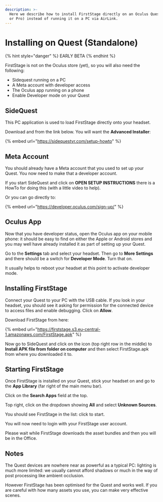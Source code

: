 ```yaml
---
description: >-
  Here we describe how to install FirstStage directly on an Oculus Quest (2, 3,
  or Pro) instead of running it on a PC via AirLink.
---
```


# Installing on Quest (Standalone)

{% hint style="danger" %}
EARLY BETA
{% endhint %}

FirstStage is not on the Oculus store (yet), so you will also need the following:

* Sidequest running on a PC
* A Meta account with developer access
* The Oculus app running on a phone
* Enable Developer mode on your Quest

## SideQuest

This PC application is used to load FirstStage directly onto your headset.

Download and from the link below. You will want the **Advanced Installer**:

{% embed url="https://sidequestvr.com/setup-howto" %}

## Meta Account

You should already have a Meta account that you used to set up your Quest. You now need to make that a developer account.

If you start SideQuest and click on **OPEN SETUP INSTRUCTIONS** there is a HowTo for doing this (with a little video to help).

Or you can go directly to:

{% embed url="https://developer.oculus.com/sign-up/" %}

## Oculus App

Now that you have developer status, open the Oculus app on your mobile phone: it should be easy to find on either the Apple or Android stores and you may well have already installed it as part of setting up your Quest.

Go to the **Settings** tab and select your headset. Then go to **More Settings** and there should be a switch for **Developer Mode**. Turn that on.

It usually helps to reboot your headset at this point to activate developer mode.

## Installing FirstStage

Connect your Quest to your PC with the USB cable. If you look in your headset, you should see it asking for permission for the connected device to access files and enable debugging. Click on **Allow**.

Download FirstStage from here:

{% embed url="https://firststage.s3.eu-central-1.amazonaws.com/FirstStage.apk" %}

Now go to SideQuest and click on the icon (top right row in the middle) to **Install APK file from folder on computer** and then select FirstStage.apk from where you downloaded it to.

## Starting FirstStage

Once FirstStage is installed on your Quest, stick your headset on and go to the **App Library** (far right of the main menu bar).

Click on the **Search Apps** field at the top.

Top right, click on the dropdown showing **All** and select **Unknown Sources**.

You should see FirstStage in the list: click to start.

You will now need to login with your FirstStage user account.

Please wait while FirstStage downloads the asset bundles and then you will be in the Office.

## Notes

The Quest devices are nowhere near as powerful as a typical PC: lighting is much more limited: we usually cannot afford shadows or much in the way of post processing like ambient occlusion.&#x20;

However FirstStage has been optimised for the Quest and works well. If you are careful with how many assets you use, you can make very effective scenes.

